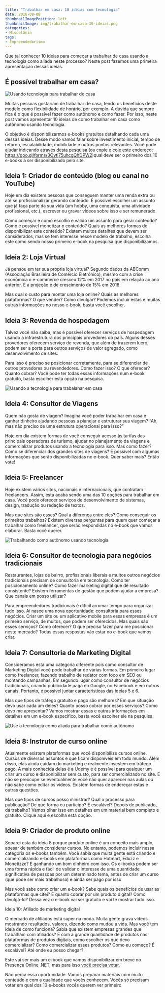 ```yaml
---
title: "Trabalhar em casa: 10 idéias com tecnologia"
date: 2018-08-08
thumbnailImagePosition: left
thumbnailImage: img/trabalhar-em-casa-10-ideias.png
categories:
- Miscelânia
tags:
- Empreendedorismo
---
```


Que tal conhecer 10 ideias para começar a trabalhar de casa usando a tecnologia como aliada neste processo? Neste post fazemos uma primeira apresentação dessas ideias.

<!--more-->

## É possível trabalhar em casa?

![Usando tecnologia para trabalhar de casa](../../img/trabalhar-em-casa-10-ideias.png "10 ideias para trabalhar de casa")

Muitas pessoas gostariam de trabalhar de casa, tendo os benefícios deste modelo como flexibilidade de horário, por exemplo. A dúvida que sempre fica é o que é possível fazer como autônomo e como fazer. Por isso, neste post vamos apresentar 10 ideias de como trabalhar em casa como autônomo usando tecnologia.

O objetivo é disponibilizarmos e-books gratuitos detalhando cada uma dessas ideias. Desse modo vamos falar sobre investimento inicial, tempo de retorno, escalabilidade, mobilidade e outros pontos relevantes. Você pode ajudar indicando através [desta pesquisa](https://goo.gl/forms/3Oytj75uhcgQhDPW2) (ou copie e cole este endereço: https://goo.gl/forms/3Oytj75uhcgQhDPW2)qual deve ser o primeiro dos 10 e-books a ser disponibilizado pelo site.

## Ideia 1: Criador de conteúdo (blog ou canal no YouTube)

Hoje em dia existem pessoas que conseguem manter uma renda extra ou até se profissionalizar gerando conteúdo. É possível escolher um assunto que já faça parte da sua vida (um hobby, uma conquista, uma atividade profissional, etc.), escrever ou gravar vídeos sobre isso e ser remunerado.

Como começar e como escolho e valido um assunto para gerar conteúdo? Como é possível monetizar o conteúdo? Quais as melhores formas de disponibilizar este conteúdo? Existem muitos detalhes que devem ser considerados, mas se tem interesse nesse modelo de trabalho, escolha este como sendo nosso primeiro e-book na pesquisa que disponibilizamos.

## Ideia 2: Loja Virtual

Já pensou em ter sua própria loja virtual? Segundo dados da ABComm (Associação Brasileira de Comércio Eletrônico), mesmo com a crise econômica o e-commerce cresceu 12% em 2017 no país em relação ao ano anterior. E a projeção é de crescimento de 15% em 2018.

Mas qual o custo para montar uma loja online? Quais as melhores plataformas? O que vender? Como divulgar? Podemos incluir estas e muitas outras informações no nosso e-book, basta você escolher.

## Ideia 3: Revenda de hospedagem

Talvez você não saiba, mas é possível oferecer serviços de hospedagem usando a infraestrutura dos principais provedores do país. Alguns desses provedores oferecem serviço de revenda, que além de trazerem lucro, podem ser  a porta para outros serviços de valor agregado, como desenvolvimento de sites.

Para isso é preciso se posicionar corretamente, para se diferenciar de outros provedores ou revendedores. Como fazer isso? O que oferecer? Quanto cobrar? Você pode ter todas essas informações num e-book gratuito, basta escolher esta opção na pesquisa.

![Usando a tecnologia para trabalahar em casa](../../img/trabalhar-em-casa.jpg "Existem várias opções para trabalhar como autônomo de casa")

## Ideia 4: Consultor de Viagens

Quem não gosta de viagem? Imagina você poder trabalhar em casa e ganhar dinheiro ajudando pessoas a planejar e estruturar sua viagem? “Ah, mas não preciso de uma estrutura operacional para isso?”

Hoje em dia existem formas de você conseguir acesso às tarifas das principais operadoras de turismo, ajudar no planejamento da viagens e comercializar produtos usando a tecnologia para isso. Mas como fazer? Como se diferenciar dos grandes sites de viagens? É possível com algumas informações que serão disponibilizadas no e-book. Quer saber mais? Então vote!

## Ideia 5: Freelancer

Hoje existem vários sites, nacionais e internacionais, que contratam freelancers. Assim, esta acaba sendo uma das 10 opções para trabalhar em casa. Você pode oferecer serviços de desenvolvimento de sistemas, design, tradução ou redação de textos.

Mas que sites são esses? Qual a diferença entre eles? Como conseguir os primeiros trabalhos? Existem diversas perguntas para quem quer começar a trabalhar como freelancer, que serão respondidas no e-book que vamos elaborar. Basta você querer.

![Trabalhando como autônomo usando tecnologia](../../img/autonomo.jpg "10 ideias para trabalhar como autônomo")

## Ideia 6: Consultor de tecnologia para negócios tradicionais

Restaurantes, lojas de bairro, profissionais liberais e muitos outros negócios tradicionais precisam de consultoria em tecnologia. Como ter posicionamento online? Como fazer marketing digital que dê resultado consistente? Existem ferramentas de gestão que podem ajudar a empresa? Que canais em posso utilizar?

Para empreendedores tradicionais é difícil arrumar tempo para organizar tudo isso. Aí nasce uma nova oportunidade: consultoria para esses negócios. Criar um site ou um aplicativo mobile para essas empresas é um primeiro serviço, de muitos, que podem ser oferecidos. Mas quais são esses serviços? Como oferecer? O que preciso fazer para me posicionar neste mercado? Todas essas respostas vão estar no e-book que vamos criar.

## Ideia 7: Consultoria de Marketing Digital

Consideramos esta uma categoria diferente pois como consultor de Marketing Digital você pode trabalhar de várias formas. Em primeiro lugar como freelancer, fazendo trabalho de redator com foco em SEO ou montando campanhas. Em segundo lugar como consultor de negócios tradicionais, criando publicidade paga no Google, no Facebook e em outros canais. Portanto, é possível juntar características das ideias 5 e 6.

Mas que tipos de tráfego gratuito e pago são melhores? Em que situação devo usar cada um deles? Quanto posso cobrar por esses serviços? Como devo me apresentar? Vamos mostrar essas e outras informações em detalhes em um e-book específico, basta você escolher ele na pesquisa.

![Use a tecnologia como aliada para trabalhar como autônomo](../../img/autonomo-com-tecnologia.jpg "Como trabalhar em casa com tecnologia")

## Ideia 8: Instrutor de curso online

Atualmente existem plataformas que você disponibilize cursos online. Cursos de diversos assuntos e que ficam disponíveis em todo mundo. Além disso, elas ainda cuidam do marketing e realmente investem em tráfego pago. A mais conhecida delas é a Udemy e é possível para qualquer um criar um curso e disponibilizar sem custo, para ser comercializado no site. E não se preocupe se eventualmente você não quer aparecer nas aulas ou não sabe como editar os vídeos. Existem formas de endereçar estas e outras questões.

Mas que tipos de cursos posso ministrar? Qual o processo para publicação? De que forma eu participo? É escalável? Depois de publicado, dá trabalho? Vamos olhar isso em detalhes em um material bem completo e gratuito. Clique aqui e escolha esta opção.

## Ideia 9: Criador de produto online

Separei esta da ideia 8 porque produto online é um conceito mais amplo, apesar de também considerar cursos. No entanto, podemos incluir nessa categoria os e-books também. Você sabia que muita gente está criando e comercializando e-books em plataformas como Hotmart, Eduzz e Monetizze? E ganhando um bom dinheiro com isso. Os e-books podem ser uma forma rápida e fácil de validar o interesse de uma quantidade significativa de pessoas por um determinado tema, antes de criar um curso (que pode ser mais trabalhoso) e ainda ser pago por isso.

Mas você sabe como criar um e-book? Sabe quais os benefícios de usar as plataformas que citei? E quanto cobrar por um produto digital? Como divulgá-lo? Dessa vez o e-book vai ser gratuito e vai te mostrar tudo isso.

Ideia 10: Afiliado de marketing digital

O mercado de afiliados está super na moda. Muita gente grava vídeos mostrando resultados, valores, dizendo como mudou a vida. Mas você tem ideia de como funciona? Sabia que existem empresas grandes que trabalham com afiliados? E com a grande quantidade de produtos nas plataformas de produtos digitais, como escolher os que devo comercializar? Como comercializar esses produtos? Como eu começo? É escalável? Até onde eu posso chegar?

Este vai ser mais um e-book que vamos disponibilizar em breve no Presença Online .NET, mas para isso [você precisa votar](https://goo.gl/forms/3Oytj75uhcgQhDPW2).

Não perca essa oportunidade. Vamos preparar materiais com muito conteúdo e com a qualidade que vocês conhecem. Vocês só precisam votar em qual dos 10 e-books vocês querem ver primeiro.